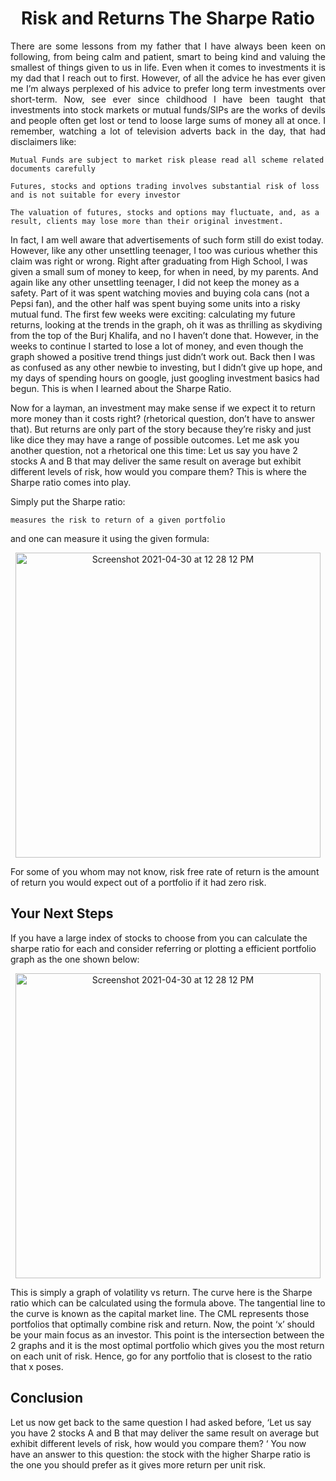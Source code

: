 <h1 align='center'>
  Risk and Returns The Sharpe Ratio 
</h1>
<p style='text-align: justify;'>
There are some lessons from my father that I have always been keen on following, from being calm and patient, smart to being kind and valuing the smallest of things given to us in life. Even when it comes to investments it is my dad that I reach out to first. However, of all the advice he has ever given me I’m always perplexed of his advice to prefer long term investments over short-term. Now, see ever since childhood I have been taught that investments into stock markets or mutual funds/SIPs are the works of devils and people often get lost or tend to loose large sums of money all at once. I remember, watching a lot of television adverts back in the day, that had disclaimers like:
<p></p>

```
Mutual Funds are subject to market risk please read all scheme related documents carefully
```
```
Futures, stocks and options trading involves substantial risk of loss and is not suitable for every investor
```
```
The valuation of futures, stocks and options may fluctuate, and, as a result, clients may lose more than their original investment.
```
<p></p>
In fact, I am well aware that advertisements of such form still do exist today. However, like any other unsettling teenager, I too was curious whether this claim was right or wrong. Right after graduating from High School, I was given a small sum of money to keep, for when in need, by my parents. And again like any other unsettling teenager, I did not keep the money as a safety. Part of it was spent watching movies and buying cola cans (not a Pepsi fan), and the other half was spent buying some units into a risky mutual fund. The first few weeks were exciting: calculating my future returns, looking at the trends in the graph, oh it was as thrilling as skydiving from the top of the Burj Khalifa, and no I haven’t done that. However, in the weeks to continue I started to lose a lot of money, and even though the graph showed a positive trend things just didn’t work out. Back then I was as confused as any other newbie to investing, but I didn’t give up hope, and my days of spending hours on google, just googling investment basics had begun. This is when I learned about the Sharpe Ratio.
<p></p>
Now for a layman, an investment may make sense if we expect it to return more money than it costs right? (rhetorical question, don’t have to answer that). But returns are only part of the story because they’re risky and just like dice they may have a range of possible outcomes. Let me ask you another question, not a rhetorical one this time: Let us say you have 2 stocks A and B that may deliver the same result on average but exhibit different levels of risk, how would you compare them? This is where the Sharpe ratio comes into play.
<p></p>

Simply put the Sharpe ratio:

```
measures the risk to return of a given portfolio
```

<p></p>

and one can measure it using the given formula:

<p></p>
</p>

<p align="center"><img align="center" width="488" alt="Screenshot 2021-04-30 at 12 28 12 PM" src="https://user-images.githubusercontent.com/52413705/116769629-153d0b00-aa5b-11eb-8537-9fceb3c49c1e.png"></p>
<p></p>
For some of you whom may not know, risk free rate of return is the amount of return you would expect out of a portfolio if it had zero risk.
<h2>Your Next Steps</h2>
<p></p>
If you have a large index of stocks to choose from you can calculate the sharpe ratio for each and consider referring or plotting a efficient portfolio graph as the one shown below:
<p></p>
<p align="center"><img align="center" width="488" alt="Screenshot 2021-04-30 at 12 28 12 PM" src="https://user-images.githubusercontent.com/52413705/116774119-f6993d00-aa77-11eb-8a72-226e8596720f.gif"></p>
<p></p>

This is simply a graph of volatility vs return. The curve here is the Sharpe ratio which can be calculated using the formula above. The tangential line to the curve is known as the capital market line. The CML represents those portfolios that optimally combine risk and return. Now, the point ‘x’ should be your main focus as an investor. This point is the intersection between the 2 graphs and it is the most optimal portfolio which gives you the most return on each unit of risk. Hence, go for any portfolio that is closest to the ratio that x poses.
<h2>Conclusion</h2>
Let us now get back to the same question I had asked before, ‘Let us say you have 2 stocks A and B that may deliver the same result on average but exhibit different levels of risk, how would you compare them? ‘ You now have an answer to this question: the stock with the higher Sharpe ratio is the one you should prefer as it gives more return per unit risk.
